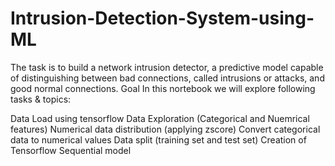 # Intrusion-Detection-System-using-ML
The task is to build a network intrusion detector, a predictive model capable of distinguishing between bad connections, called intrusions or attacks, and good normal connections.
Goal
In this nortebook we will explore following tasks & topics:

Data Load using tensorflow
Data Exploration (Categorical and Nuemrical features)
Numerical data distribution (applying zscore)
Convert categorical data to numerical values
Data split (training set and test set)
Creation of Tensorflow Sequential model
